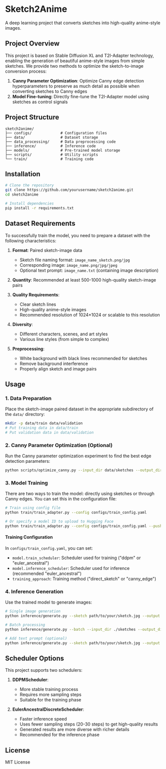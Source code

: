 # Sketch2Anime

A deep learning project that converts sketches into high-quality anime-style images.

## Project Overview

This project is based on Stable Diffusion XL and T2I-Adapter technology, enabling the generation of beautiful anime-style images from simple sketches. We provide two methods to optimize the sketch-to-image conversion process:

1. **Canny Parameter Optimization**: Optimize Canny edge detection hyperparameters to preserve as much detail as possible when converting sketches to Canny edges
2. **Model Fine-tuning**: Directly fine-tune the T2I-Adapter model using sketches as control signals

## Project Structure

```
sketch2anime/
├── configs/             # Configuration files
├── data/                # Dataset storage
├── data_processing/     # Data preprocessing code
├── inference/           # Inference code
├── models/              # Pre-trained model storage
├── scripts/             # Utility scripts
└── train/               # Training code
```

## Installation

```bash
# Clone the repository
git clone https://github.com/yourusername/sketch2anime.git
cd sketch2anime

# Install dependencies
pip install -r requirements.txt
```

## Dataset Requirements

To successfully train the model, you need to prepare a dataset with the following characteristics:

1. **Format**: Paired sketch-image data
   - Sketch file naming format: `image_name_sketch.png/jpg`
   - Corresponding image: `image_name.png/jpg/jpeg`
   - Optional text prompt: `image_name.txt` (containing image description)

2. **Quantity**: Recommended at least 500-1000 high-quality sketch-image pairs

3. **Quality Requirements**:
   - Clear sketch lines
   - High-quality anime-style images
   - Recommended resolution of 1024×1024 or scalable to this resolution

4. **Diversity**:
   - Different characters, scenes, and art styles
   - Various line styles (from simple to complex)

5. **Preprocessing**:
   - White background with black lines recommended for sketches
   - Remove background interference
   - Properly align sketch and image pairs

## Usage

### 1. Data Preparation

Place the sketch-image paired dataset in the appropriate subdirectory of the `data/` directory:

```bash
mkdir -p data/train data/validation
# Put training data in data/train
# Put validation data in data/validation
```

### 2. Canny Parameter Optimization (Optional)

Run the Canny parameter optimization experiment to find the best edge detection parameters:

```bash
python scripts/optimize_canny.py --input_dir data/sketches --output_dir data/processed
```

### 3. Model Training

There are two ways to train the model: directly using sketches or through Canny edges. You can set this in the configuration file:

```bash
# Train using config file
python train/train_adapter.py --config configs/train_config.yaml

# Or specify a model ID to upload to Hugging Face
python train/train_adapter.py --config configs/train_config.yaml --push_to_hub --hub_model_id "your-username/sketch2anime"
```

#### Training Configuration

In `configs/train_config.yaml`, you can set:

- `model.train_scheduler`: Scheduler used for training ("ddpm" or "euler_ancestral")
- `model.inference_scheduler`: Scheduler used for inference (recommended "euler_ancestral")
- `training_approach`: Training method ("direct_sketch" or "canny_edge")

### 4. Inference Generation

Use the trained model to generate images:

```bash
# Single image generation
python inference/generate.py --sketch path/to/your/sketch.jpg --output output.png --model_path ./results/checkpoint-10000

# Batch processing
python inference/generate.py --batch --input_dir ./sketches --output_dir ./outputs --model_path ./results/checkpoint-10000

# Add text prompt (optional)
python inference/generate.py --sketch path/to/your/sketch.jpg --output output.png --prompt "anime girl with blue hair"
```

## Scheduler Options

This project supports two schedulers:

1. **DDPMScheduler**:
   - More stable training process
   - Requires more sampling steps
   - Suitable for the training phase

2. **EulerAncestralDiscreteScheduler**:
   - Faster inference speed
   - Uses fewer sampling steps (20-30 steps) to get high-quality results
   - Generated results are more diverse with richer details
   - Recommended for the inference phase

## License

MIT License 